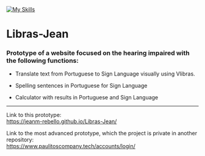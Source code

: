 [![My Skills](https://skillicons.dev/icons?i=html,css,js)](https://skillicons.dev)
# Libras-Jean

### Prototype of a website focused on the hearing impaired with the following functions:

* Translate text from Portuguese to Sign Language visually using Vlibras.

* Spelling sentences in Portuguese for Sign Language

* Calculator with results in Portuguese and Sign Language

--------------------------

Link to this prototype:<br>
https://jeanm-rebello.github.io/Libras-Jean/

Link to the most advanced prototype, which the project is private in another repository:<br>
https://www.paulitoscompany.tech/accounts/login/
